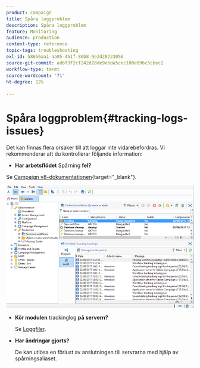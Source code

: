 ```yaml
---
product: campaign
title: Spåra loggproblem
description: Spåra loggproblem
feature: Monitoring
audience: production
content-type: reference
topic-tags: troubleshooting
exl-id: 58656aa1-aa95-451f-80b8-9e2d28223056
source-git-commit: ad6f3f2cf242d28de9e6da5cec100e096c5cbec2
workflow-type: tm+mt
source-wordcount: '71'
ht-degree: 12%

---
```


# Spåra loggproblem{#tracking-logs-issues}



Det kan finnas flera orsaker till att loggar inte vidarebefordras. Vi rekommenderar att du kontrollerar följande information:

* **Har arbetsflödet** Spårning **fel?**

Se [Campaign v8-dokumentationen](https://experienceleague.adobe.com/docs/campaign/automation/workflows/monitoring-workflows/monitor-technical-workflows.html){target="_blank"}.

![](assets/tracking_scheduled_task.png)

* **Kör modulen** trackinglog **på servern?**

  Se [Loggfiler](../../production/using/log-files.md).

* **Har ändringar gjorts?**

  De kan utlösa en förlust av anslutningen till servrarna med hjälp av spårningsaliaset.

